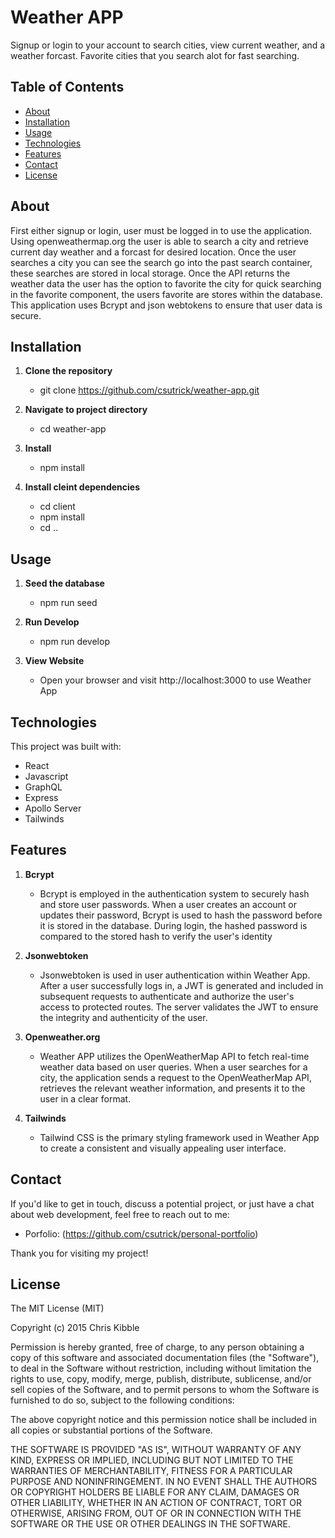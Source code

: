 # Weather APP

Signup or login to your account to search cities, view current weather, and a weather forcast. Favorite cities that you search alot for fast searching.

## Table of Contents

- [About](#about)
- [Installation](#installation)
- [Usage](#usage)
- [Technologies](#technologies)
- [Features](#features)
- [Contact](#contact)
- [License](#license)

## About

First either signup or login, user must be logged in to use the application. Using openweathermap.org the user is able to search a city and retrieve current day weather and a forcast for desired location. Once the user searches a city you can see the search go into the past search container, these searches are stored in local storage. Once the API returns the weather data the user has the option to favorite the city for quick searching in the favorite component, the users favorite are stores within the database. This application uses Bcrypt and json webtokens to ensure that user data is secure.

## Installation

1. **Clone the repository**

   - git clone https://github.com/csutrick/weather-app.git

2. **Navigate to project directory**

   - cd weather-app

3. **Install**

   - npm install

4. **Install cleint dependencies**
   - cd client
   - npm install
   - cd ..

## Usage

1. **Seed the database**

   - npm run seed

2. **Run Develop**

   - npm run develop

3. **View Website**
   - Open your browser and visit http://localhost:3000 to use Weather App

## Technologies

This project was built with:

- React
- Javascript
- GraphQL
- Express
- Apollo Server
- Tailwinds

## Features

1. **Bcrypt**

   - Bcrypt is employed in the authentication system to securely hash and store user passwords. When a user creates an account or updates their password, Bcrypt is used to hash the password before it is stored in the database. During login, the hashed password is compared to the stored hash to verify the user's identity

2. **Jsonwebtoken**

   - Jsonwebtoken is used in user authentication within Weather App. After a user successfully logs in, a JWT is generated and included in subsequent requests to authenticate and authorize the user's access to protected routes. The server validates the JWT to ensure the integrity and authenticity of the user.

3. **Openweather.org**

   - Weather APP utilizes the OpenWeatherMap API to fetch real-time weather data based on user queries. When a user searches for a city, the application sends a request to the OpenWeatherMap API, retrieves the relevant weather information, and presents it to the user in a clear format.

4. **Tailwinds**
   - Tailwind CSS is the primary styling framework used in Weather App to create a consistent and visually appealing user interface.

## Contact

If you'd like to get in touch, discuss a potential project, or just have a chat about web development, feel free to reach out to me:

- Porfolio: (https://github.com/csutrick/personal-portfolio)

Thank you for visiting my project!

## License

The MIT License (MIT)

Copyright (c) 2015 Chris Kibble

Permission is hereby granted, free of charge, to any person obtaining a copy of this software and associated documentation files (the "Software"), to deal in the Software without restriction, including without limitation the rights to use, copy, modify, merge, publish, distribute, sublicense, and/or sell copies of the Software, and to permit persons to whom the Software is furnished to do so, subject to the following conditions:

The above copyright notice and this permission notice shall be included in all copies or substantial portions of the Software.

THE SOFTWARE IS PROVIDED "AS IS", WITHOUT WARRANTY OF ANY KIND, EXPRESS OR IMPLIED, INCLUDING BUT NOT LIMITED TO THE WARRANTIES OF MERCHANTABILITY, FITNESS FOR A PARTICULAR PURPOSE AND NONINFRINGEMENT. IN NO EVENT SHALL THE AUTHORS OR COPYRIGHT HOLDERS BE LIABLE FOR ANY CLAIM, DAMAGES OR OTHER LIABILITY, WHETHER IN AN ACTION OF CONTRACT, TORT OR OTHERWISE, ARISING FROM, OUT OF OR IN CONNECTION WITH THE SOFTWARE OR THE USE OR OTHER DEALINGS IN THE SOFTWARE.
